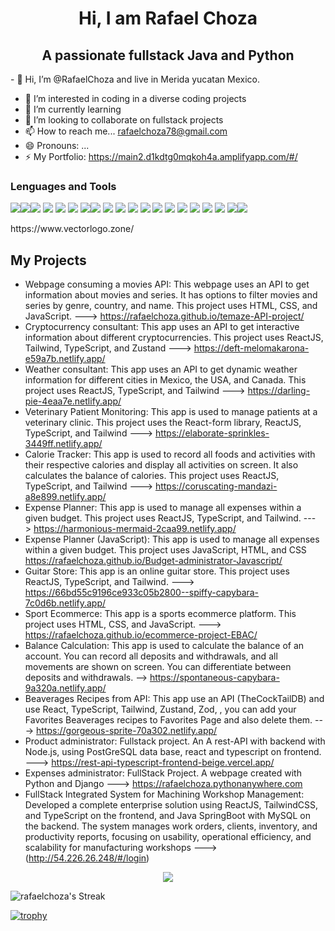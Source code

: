 <h1 align="center">Hi, I am Rafael Choza</h1>
<h2 align="center">A passionate fullstack Java and Python</h2>
- 👋 Hi, I’m @RafaelChoza and live in Merida yucatan Mexico.

- 👀 I’m interested in coding in a diverse coding projects
- 🌱 I’m currently learning 
- 💞️ I’m looking to collaborate on fullstack projects
- 📫 How to reach me... rafaelchoza78@gmail.com
- 😄 Pronouns: ...
- ⚡ My Portfolio: https://main2.d1kdtg0mqkoh4a.amplifyapp.com/#/

<h3>Lenguages and Tools</h3>
<p><img src="https://www.vectorlogo.zone/logos/java/java-ar21.svg"><img src="https://www.vectorlogo.zone/logos/javascript/javascript-ar21.svg"><img src="https://www.vectorlogo.zone/logos/w3_html5/w3_html5-ar21.svg"> <img src="https://www.vectorlogo.zone/logos/w3_css/w3_css-ar21~old.svg"> <img src="https://www.vectorlogo.zone/logos/reactjs/reactjs-ar21.svg"> <img src="https://www.vectorlogo.zone/logos/tailwindcss/tailwindcss-ar21.svg"> <img src="https://www.vectorlogo.zone/logos/getbootstrap/getbootstrap-ar21.svg"><img src="https://www.vectorlogo.zone/logos/python/python-ar21.svg"> <img src="https://www.vectorlogo.zone/logos/git-scm/git-scm-ar21.svg"> <img src="https://www.vectorlogo.zone/logos/github/github-ar21.svg"> <img src="https://www.vectorlogo.zone/logos/sass-lang/sass-lang-icon.svg"> <img src="https://www.vectorlogo.zone/logos/docker/docker-ar21.svg"> <img src="https://www.vectorlogo.zone/logos/djangoproject/djangoproject-ar21.svg"> <img src="https://www.vectorlogo.zone/logos/nodejs/nodejs-horizontal.svg"> <img src="https://www.vectorlogo.zone/logos/firebase/firebase-ar21.svg"> <img src="https://www.vectorlogo.zone/logos/mongodb/mongodb-ar21.svg"> <img src="https://www.vectorlogo.zone/logos/apache_maven/apache_maven-ar21.svg"> <img src="https://www.vectorlogo.zone/logos/gradle/gradle-ar21.svg"> <img src="https://www.vectorlogo.zone/logos/springio/springio-ar21.svg"><img src="https://www.vectorlogo.zone/logos/mysql/mysql-ar21.svg"></p>
<p>https://www.vectorlogo.zone/</p>

<h2>My Projects</h2>

- Webpage consuming a movies API: This webpage uses an API to get information about movies and series. It has options to filter movies and series by genre, country, and name. This project uses HTML, CSS, and JavaScript. --->  https://rafaelchoza.github.io/temaze-API-project/
- Cryptocurrency consultant: This app uses an API to get interactive information about different cryptocurrencies. This project uses ReactJS, Tailwind, TypeScript, and Zustand ---> https://deft-melomakarona-e59a7b.netlify.app/
- Weather consultant: This app uses an API to get dynamic weather information for different cities in Mexico, the USA, and Canada. This project uses ReactJS, TypeScript, and Tailwind ---> https://darling-pie-4eaa7e.netlify.app/
- Veterinary Patient Monitoring: This app is used to manage patients at a veterinary clinic. This project uses the React-form library, ReactJS, TypeScript, and Tailwind ---> https://elaborate-sprinkles-3449ff.netlify.app/
- Calorie Tracker: This app is used to record all foods and activities with their respective calories and display all activities on screen. It also calculates the balance of calories. This project uses ReactJS, TypeScript, and Tailwind ---> https://coruscating-mandazi-a8e899.netlify.app/
- Expense Planner: This app is used to manage all expenses within a given budget. This project uses ReactJS, TypeScript, and Tailwind. ---> https://harmonious-mermaid-2caa99.netlify.app/
- Expense Planner (JavaScript): This app is used to manage all expenses within a given budget. This project uses JavaScript, HTML, and CSS https://rafaelchoza.github.io/Budget-administrator-Javascript/
- Guitar Store: This app is an online guitar store. This project uses ReactJS, TypeScript, and Tailwind. ---> https://66bd55c9196ce933c05b2800--spiffy-capybara-7c0d6b.netlify.app/
- Sport Ecommerce: This app is a sports ecommerce platform. This project uses HTML, CSS, and JavaScript. ---> https://rafaelchoza.github.io/ecommerce-project-EBAC/
- Balance Calculation: This app is used to calculate the balance of an account. You can record all deposits and withdrawals, and all movements are shown on screen. You can differentiate between deposits and withdrawals. --> https://spontaneous-capybara-9a320a.netlify.app/
- Beaverages Recipes from API: This app use an API (TheCockTailDB) and use React, TypeScript, Tailwind, Zustand, Zod, , you can add your Favorites Beaverages recipes to Favorites Page and also delete them. ---> https://gorgeous-sprite-70a302.netlify.app/
- Product administrator: Fullstack project. An A rest-API with backend with Node.js, using PostGreSQL data base, react and typescript on frontend. ---> https://rest-api-typescript-frontend-beige.vercel.app/
- Expenses administrator: FullStack Project. A webpage created with Python and Django ---> https://rafaelchoza.pythonanywhere.com
- FullStack Integrated System for Machining Workshop Management: Developed a complete enterprise solution using ReactJS, TailwindCSS, and TypeScript on the frontend, and Java SpringBoot with MySQL on the backend. The system manages work orders, clients, inventory, and productivity reports, focusing on usability, operational efficiency, and scalability for manufacturing workshops ---> (http://54.226.26.248/#/login)



<p align="center"><img align="center" src="https://github-readme-stats.vercel.app/api/top-langs/?username=rafaelchoza&theme=react&line_height=40&hide=css"/>
    </a> </p>



![rafaelchoza's Streak](https://github-readme-streak-stats.herokuapp.com/?user=rafaelchoza&theme=vue-dark&hide_border=true)

[![trophy](https://github-profile-trophy.vercel.app/?username=rafaelchoza)](https://github.com/ryo-ma/github-profile-trophy)


<!---
RafaelChoza/RafaelChoza is a ✨ special ✨ repository because its `README.md` (this file) appears on your GitHub profile.
You can click the Preview link to take a look at your changes.
--->
